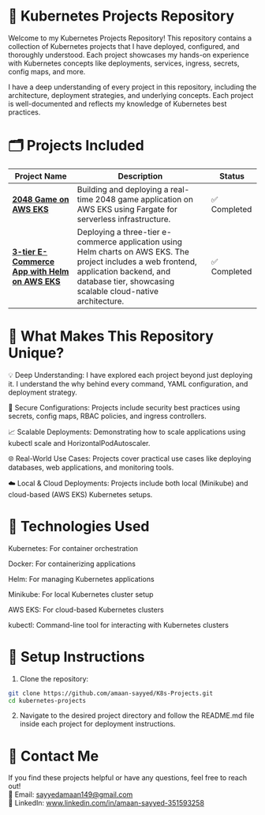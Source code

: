 # 🚀 Kubernetes Projects Repository

Welcome to my Kubernetes Projects Repository!
This repository contains a collection of Kubernetes projects that I have deployed, configured, and thoroughly understood. Each project showcases my hands-on experience with Kubernetes concepts like deployments, services, ingress, secrets, config maps, and more.

I have a deep understanding of every project in this repository, including the architecture, deployment strategies, and underlying concepts. Each project is well-documented and reflects my knowledge of Kubernetes best practices.

# 🗂️ Projects Included

| Project Name            | Description                                           | Status      |
|-------------------------|-------------------------------------------------------|-------------|
| **[2048 Game on AWS EKS](https://github.com/amaan-sayyed/K8s-Projects/tree/main/2048-game%20using%20AWS%20EKS)** | Building and deploying a real-time 2048 game application on AWS EKS using Fargate for serverless infrastructure. | ✅ Completed |
| **[3-tier E-Commerce App with Helm on AWS EKS](https://github.com/amaan-sayyed/K8s-Projects/tree/main/3-tier%20E-Commerce%20App)** | Deploying a three-tier e-commerce application using Helm charts on AWS EKS. The project includes a web frontend, application backend, and database tier, showcasing scalable cloud-native architecture. | ✅ Completed |

# 📖 What Makes This Repository Unique?

💡 Deep Understanding: I have explored each project beyond just deploying it. I understand the why behind every command, YAML configuration, and deployment strategy.

🔐 Secure Configurations: Projects include security best practices using secrets, config maps, RBAC policies, and ingress controllers.

📈 Scalable Deployments: Demonstrating how to scale applications using kubectl scale and HorizontalPodAutoscaler.

🌐 Real-World Use Cases: Projects cover practical use cases like deploying databases, web applications, and monitoring tools.

☁️ Local & Cloud Deployments: Projects include both local (Minikube) and cloud-based (AWS EKS) Kubernetes setups.

# 🧰 Technologies Used

Kubernetes: For container orchestration

Docker: For containerizing applications

Helm: For managing Kubernetes applications

Minikube: For local Kubernetes cluster setup

AWS EKS: For cloud-based Kubernetes clusters

kubectl: Command-line tool for interacting with Kubernetes clusters

# 📄 Setup Instructions

1. Clone the repository:

```bash
git clone https://github.com/amaan-sayyed/K8s-Projects.git
cd kubernetes-projects 
```

2. Navigate to the desired project directory and follow the README.md file inside each project for deployment instructions.


# 📌 Contact Me

If you find these projects helpful or have any questions, feel free to reach out!
<br>📧 Email: sayyedamaan149@gmail.com
<br>📱 LinkedIn: www.linkedin.com/in/amaan-sayyed-351593258